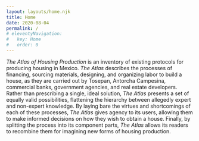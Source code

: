 ```yaml
---
layout: layouts/home.njk
title: Home
date: 2020-08-04
permalink: /
# eleventyNavigation:
#   key: Home
#   order: 0
---
```


*The Atlas of Housing Production* is an inventory of existing protocols for producing housing in Mexico. *The Atlas* describes the processes of financing, sourcing materials, designing, and organizing labor to build a house, as they are carried out by Tosepan, Antorcha Campesina, commercial banks, government agencies, and real estate developers. Rather than prescribing a single, ideal solution, *The Atlas* presents a set of equally valid possibilities, flattening the hierarchy between allegedly expert and non-expert knowledge. By laying bare the virtues and shortcomings of each of these processes, *The Atlas* gives agency to its users, allowing them to make informed decisions on how they wish to obtain a house. Finally, by splitting the process into its component parts, *The Atlas* allows its readers to recombine them for imagining new forms of housing production.
